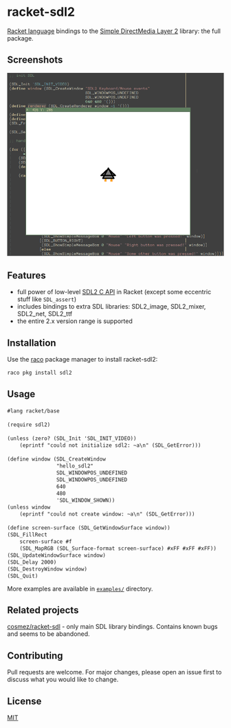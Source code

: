 # racket-sdl2

[Racket language](https://racket-lang.org) bindings to the [Simple DirectMedia Layer 2](https://libsdl.org) library: the full package.

## Screenshots

![Screenshot](screenshot.png)

## Features

* full power of low-level [SDL2 C API](https://wiki.libsdl.org/APIByCategory) in Racket (except some eccentric stuff like `SDL_assert`)
* includes bindings to extra SDL libraries: SDL2\_image, SDL2\_mixer, SDL2_net, SDL2\_ttf
* the entire 2.x version range is supported


## Installation

Use the [raco](https://docs.racket-lang.org/pkg/cmdline.html) package manager to install racket-sdl2:

```bash
raco pkg install sdl2
```

## Usage

```racket
#lang racket/base

(require sdl2)

(unless (zero? (SDL_Init 'SDL_INIT_VIDEO))
    (eprintf "could not initialize sdl2: ~a\n" (SDL_GetError)))

(define window (SDL_CreateWindow
                "hello_sdl2"
                SDL_WINDOWPOS_UNDEFINED
                SDL_WINDOWPOS_UNDEFINED
                640
                480
                'SDL_WINDOW_SHOWN))
(unless window
    (eprintf "could not create window: ~a\n" (SDL_GetError)))

(define screen-surface (SDL_GetWindowSurface window))
(SDL_FillRect
    screen-surface #f
    (SDL_MapRGB (SDL_Surface-format screen-surface) #xFF #xFF #xFF))
(SDL_UpdateWindowSurface window)
(SDL_Delay 2000)
(SDL_DestroyWindow window)
(SDL_Quit)
```

More examples are available in [`examples/`](https://github.com/lockie/racket-sdl2/tree/master/examples) directory.

## Related projects

[cosmez/racket-sdl](https://github.com/cosmez/racket-sdl) - only main SDL library bindings. Contains known bugs and seems to be abandoned.

## Contributing
Pull requests are welcome. For major changes, please open an issue first to discuss what you would like to change.

## License
[MIT](https://choosealicense.com/licenses/mit/)
